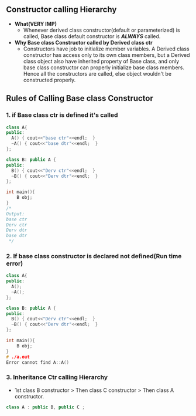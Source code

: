 ## Constructor calling Hierarchy
- **What(VERY IMP)** 
  - Whenever derived class constructor(default or parameterized) is called, Base class default constructor is ***ALWAYS*** called.
- **Why Base class Constructor called by Derived class ctr**
  - Constructors have job to initialize member variables. A Derived class constructor has access only to its own class members, but a Derived class object also have inherited property of Base class, and only base class constructor can properly initialize base class members. Hence all the constructors are called, else object wouldn't be constructed properly.

## Rules of Calling Base class Constructor
### 1. if Base class ctr is defined it's called
```c++
class A{
public:
  A() { cout<<"base ctr"<<endl;  }
  ~A() { cout<<"base dtr"<<endl;  }
};

class B: public A {
public:
  B() { cout<<"Derv ctr"<<endl;  }
  ~B() { cout<<"Derv dtr"<<endl;  }
};

int main(){
    B obj;
}
/*
Output:
base ctr
Derv ctr
Derv dtr
base dtr
 */
```

### 2. If base class constructor is declared not defined(Run time error)
```c++
class A{
public:
  A();
  ~A();
};

class B: public A {
public:
  B() { cout<<"Derv ctr"<<endl;  }
  ~B() { cout<<"Derv dtr"<<endl;  }
};

int main(){
    B obj;
}
# ./a.out
Error cannot find A::A()
```

### 3. Inheritance Ctr calling Hierarchy
- 1st class B constructor > Then class C constructor > Then class A constructor.
```c++
class A : public B, public C ;
```
